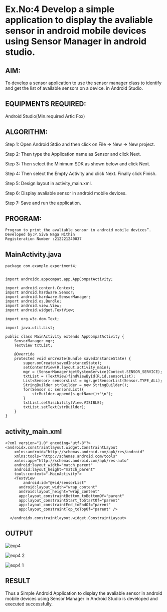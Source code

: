 # Ex.No:4 Develop a simple application to display the avaliable sensor in android mobile devices using Sensor Manager in android studio.


## AIM:

To develop a sensor application to use the sensor manager class to identify and get the list of available sensors on a device. in Android Studio.

## EQUIPMENTS REQUIRED:

Android Studio(Min.required Artic Fox)

## ALGORITHM:

Step 1: Open Android Stdio and then click on File -> New -> New project.

Step 2: Then type the Application name as Sensor and click Next. 

Step 3: Then select the Minimum SDK as shown below and click Next.

Step 4: Then select the Empty Activity and click Next. Finally click Finish.

Step 5: Design layout in activity_main.xml.

Step 6: Display avaliable sensor in android mobile devices.

Step 7: Save and run the application.

## PROGRAM:
```
Program to print the avaliable sensor in android mobile devices”.
Developed by:P.Siva Naga Nithin
Registeration Number :212221240037
```
## MainActivity.java
```
package com.example.experiment4;


import androidx.appcompat.app.AppCompatActivity;

import android.content.Context;
import android.hardware.Sensor;
import android.hardware.SensorManager;
import android.os.Bundle;
import android.view.View;
import android.widget.TextView;

import org.w3c.dom.Text;

import java.util.List;

public class MainActivity extends AppCompatActivity {
    SensorManager mgr;
    TextView txtList;

    @Override
    protected void onCreate(Bundle savedInstanceState) {
        super.onCreate(savedInstanceState);
        setContentView(R.layout.activity_main);
        mgr = (SensorManager)getSystemService(Context.SENSOR_SERVICE);
        txtList = (TextView)findViewById(R.id.sensorList);
        List<Sensor> sensorsList = mgr.getSensorList(Sensor.TYPE_ALL);
        StringBuilder strBuilder = new StringBuilder();
        for(Sensor s: sensorsList){
            strBuilder.append(s.getName()+"\n");
        }
        txtList.setVisibility(View.VISIBLE);
        txtList.setText(strBuilder);
    }
}
```
## activity_main.xml
```
<?xml version="1.0" encoding="utf-8"?>
<androidx.constraintlayout.widget.ConstraintLayout
    xmlns:android="http://schemas.android.com/apk/res/android"
    xmlns:tools="http://schemas.android.com/tools"
    xmlns:app="http://schemas.android.com/apk/res-auto"
    android:layout_width="match_parent"
    android:layout_height="match_parent"
    tools:context=".MainActivity">
    <TextView
        android:id="@+id/sensorList"
      android:layout_width="wrap_content"
      android:layout_height="wrap_content"
      app:layout_constraintBottom_toBottomOf="parent"
      app:layout_constraintStart_toStartOf="parent"
      app:layout_constraintEnd_toEndOf="parent"
      app:layout_constraintTop_toTopOf="parent" />

  </androidx.constraintlayout.widget.ConstraintLayout>
  ```

## OUTPUT
![exp4](https://github.com/nithin-popuri7/Advance-Android-Odd-/assets/94154780/015735cd-01cc-4de6-9788-90335aed05cf)

![exp4 2](https://github.com/nithin-popuri7/Advance-Android-Odd-/assets/94154780/a20a1370-0255-4d18-b5b0-200630752ffb)

![exp4 1](https://github.com/nithin-popuri7/Advance-Android-Odd-/assets/94154780/f7b53c6c-c570-42cf-abf1-4d6a3c037a8e)





## RESULT
Thus a Simple Android Application to display the avaliable sensor in android mobile devices using Sensor Manager in Android Studio is developed and executed successfully.
